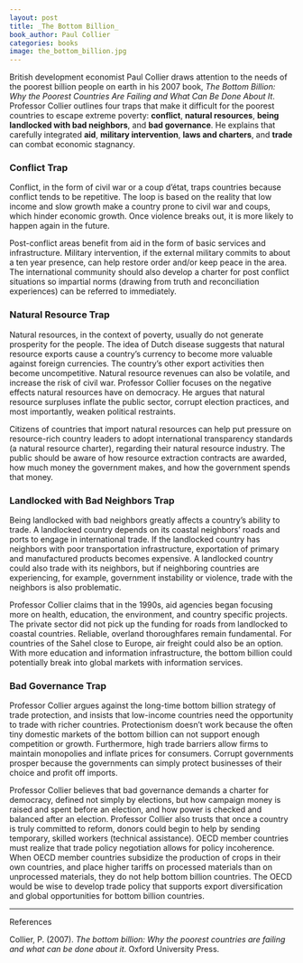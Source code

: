 ```yaml
---
layout: post
title: _The Bottom Billion_
book_author: Paul Collier
categories: books
image: the_bottom_billion.jpg
---
```


British development economist Paul Collier draws attention to the needs of the
poorest billion people on earth in his 2007 book, _The Bottom Billion: Why the
Poorest Countries Are Failing and What Can Be Done About It_. Professor Collier
outlines four traps that make it difficult for the poorest countries to escape
extreme poverty: **conflict**, **natural resources**, **being landlocked with bad
neighbors**, and **bad governance**. He explains that carefully integrated **aid**,
**military intervention**, **laws and charters**, and **trade** can combat economic
stagnancy.

### Conflict Trap

Conflict, in the form of civil war or a coup d’état, traps countries because
conflict tends to be repetitive. The loop is based on the reality that low
income and slow growth make a country prone to civil war and coups, which hinder
economic growth. Once violence breaks out, it is more likely to happen again in
the future.

Post-conflict areas benefit from aid in the form of basic services and
infrastructure. Military intervention, if the external military commits to about
a ten year presence, can help restore order and/or keep peace in the area. The
international community should also develop a charter for post conflict
situations so impartial norms (drawing from truth and reconciliation
experiences) can be referred to immediately.

### Natural Resource Trap

Natural resources, in the context of poverty, usually do not generate prosperity
for the people. The idea of Dutch disease suggests that natural resource exports
cause a country’s currency to become more valuable against foreign currencies.
The country’s other export activities then become uncompetitive. Natural
resource revenues can also be volatile, and increase the risk of civil war.
Professor Collier focuses on the negative effects natural resources have on
democracy. He argues that natural resource surpluses inflate the public sector,
corrupt election practices, and most importantly, weaken political restraints.

Citizens of countries that import natural resources can help put pressure on
resource-rich country leaders to adopt international transparency standards (a natural resource charter),
regarding their natural resource industry. The
public should be aware of how resource extraction contracts are awarded, how
much money the government makes, and how the government spends that
money.

### Landlocked with Bad Neighbors Trap

Being landlocked with bad neighbors greatly affects a country’s ability to
trade. A landlocked country depends on its coastal neighbors’ roads and ports to engage
in international trade. If the landlocked country has neighbors with
poor transportation infrastructure, exportation of primary and manufactured
products becomes expensive. A landlocked country could also trade with its
neighbors, but if neighboring countries are experiencing, for example,
government instability or violence, trade with the neighbors is also
problematic.

Professor Collier claims that in the 1990s, aid agencies began focusing more on
health, education, the environment, and country specific projects. The private
sector did not pick up the funding for roads from landlocked to coastal
countries. Reliable, overland thoroughfares remain fundamental. For countries of the Sahel close to Europe, air
freight could also be an option. With more education and information
infrastructure, the bottom billion could potentially break into global markets
with information services.

### Bad Governance Trap

Professor Collier argues against the long-time bottom billion strategy of trade
protection, and insists that low-income countries need the opportunity to trade
with richer countries. Protectionism doesn’t work because the often tiny
domestic markets of the bottom billion can not support enough competition or
growth. Furthermore, high trade barriers allow firms to maintain monopolies and
inflate prices for consumers. Corrupt governments prosper because the
governments can simply protect businesses of their choice and profit off
imports.

Professor Collier believes that bad governance demands a charter for democracy,
defined not simply by elections, but how campaign money is raised and spent
before an election, and how power is checked and balanced after an election.
Professor Collier also trusts that once a country is truly committed to reform,
donors could begin to help by sending temporary, skilled workers (technical
assistance). OECD member countries must realize that trade policy negotiation
allows for policy incoherence. When OECD member countries subsidize the
production of crops in their own countries, and place higher tariffs on
processed materials than on unprocessed materials, they do not help bottom
billion countries. The OECD would be wise to develop trade policy that supports
export diversification and global opportunities for bottom billion countries.

---
References

Collier, P. (2007). _The bottom billion: Why the poorest countries are failing
and what can be done about it_. Oxford University Press.

